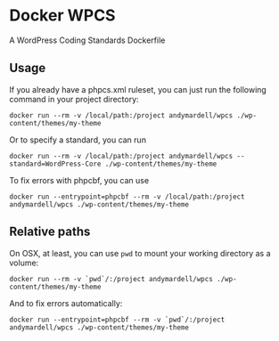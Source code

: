 # Docker WPCS

A WordPress Coding Standards Dockerfile

## Usage

If you already have a phpcs.xml ruleset, you can just run the following command in your project directory:

`docker run --rm -v /local/path:/project andymardell/wpcs ./wp-content/themes/my-theme`

Or to specify a standard, you can run

`docker run --rm -v /local/path:/project andymardell/wpcs --standard=WordPress-Core ./wp-content/themes/my-theme`

To fix errors with phpcbf, you can use

`docker run --entrypoint=phpcbf --rm -v /local/path:/project andymardell/wpcs ./wp-content/themes/my-theme`

## Relative paths

On OSX, at least, you can use `pwd` to mount your working directory as a volume:

```docker run --rm -v `pwd`/:/project andymardell/wpcs ./wp-content/themes/my-theme```

And to fix errors automatically:

```docker run --entrypoint=phpcbf --rm -v `pwd`/:/project andymardell/wpcs ./wp-content/themes/my-theme```
